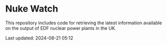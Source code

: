 # Nuke Watch

This repository includes code for retrieving the latest information available on the output of EDF nuclear power plants in the UK.

Last updated: 2024-08-21 05:12